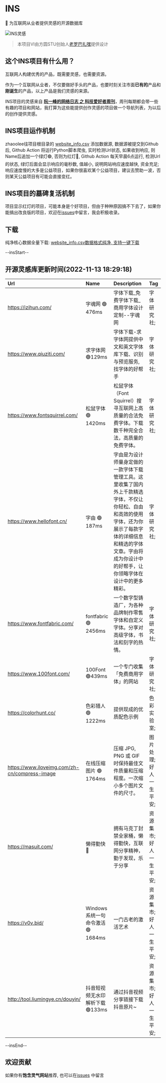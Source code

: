 # INS

🍭 为互联网从业者提供灵感的开源数据库

![INS灵感](https://raw.githubusercontent.com/zhaoolee/ins/master/media/ins.png)

> 本项目VI由方圆STU创始人[老罗巴扎嘿](https://huaban.com/user/syy946795671)提供设计

## 这个INS项目有什么用？

互联网人构建优秀的产品，既需要灵感，也需要资源。

作为一个互联网从业者，不仅要做好手头的产品，也要时刻关注市面**已有的**产品和**刚诞生**的产品，以上产品是我们灵感的来源。

INS项目的灵感来自 [**阮一峰的网络日志 之 科技爱好者周刊**](https://www.ruanyifeng.com/blog/weekly/)，周刊每期都会带一些有趣的项目和网站，我打算为这些能提供创作灵感的项目做一个导航列表，为以后的创作提供灵感。

## INS项目运作机制

zhaoolee往项目根目录的 [website_info.csv](https://github.com/zhaoolee/ins/blob/main/website_info.csv) 添加数据源, 数据源被提交到Github 后, Github Action 将运行Python脚本爬虫, 实时检测Url状态, 如果收到响应, 则Name后追加一个绿灯🟢, 否则为红灯🔴, Github Action 每天早晨6点运行, 检测Url的状态, 绿灯后面会显示响应的毫秒数, 值越小, 说明网站响应速度越快, 资金充足; 响应速度慢的大多是公益项目，如果你很喜欢某个公益项目，建议去赞助一波，否则某天公益项目有可能会直接变红。

## INS项目的墓碑复活机制

项目显示红灯的项目，可能本身是个好项目，但由于种种原因搞不下去了，如果你能搞出改良版的项目，欢迎在[issues](https://github.com/zhaoolee/ins/issues)中留言，我会积极收录。

## 下载

纯净核心数据全量下载: [website_info.csv数据格式纯净, 支持一键下载](https://raw.githubusercontent.com/zhaoolee/ins/main/website_info.csv)

--insStart--

## 开源灵感库更新时间(2022-11-13 18:29:18)

| Url                                           | Name                    |  Description                                                                                                    |  Tag         |
|:----------------------------------------------|:------------------------|:----------------------------------------------------------------------------------------------------------------|:-------------|
| https://izihun.com/                           | 字魂网 🟢476ms              | 字体下载_免费字体下载_商用字体设计定制--字魂网                                                                                       | 字体研究社;       |
| https://www.qiuziti.com/                      | 求字体网 🟢129ms             | 字体下载-求字体网提供中文和英文字体库下载、识别与预览服务,找字体的好帮手                                                                           | 字体研究社;       |
| https://www.fontsquirrel.com/                 | 松鼠字体 🟢1420ms            | 松鼠字体（Font Squirrel）搜寻互联网上高质量的合法免费字体。下载数千种完全合法，高质量的免费字体。                                                         | 字体研究社;       |
| https://www.hellofont.cn/                     | 字由 🟢187ms               | 字由是为设计师量身定做的一款字体下载管理工具。这里收集了国内外上千款精选字体，不仅让你轻松、自由和高效的使用字体，还为你展示了每款字体的详细信息和精选的字体文章。字由将成为你设计中的好帮手，让你领略字体在设计中的更多精彩。 | 字体研究社;       |
| https://www.fontfabric.com/                   | fontfabric 🟢2456ms      | 一个数字型铸造厂，为各种品牌制作零售字体和自定义字体。分享对高级字体，书法和刻字的热情。                                                                    | 字体研究社;       |
| https://www.100font.com/                      | 100Font 🟢439ms          | 一个专门收集「免费商用字体」的网站                                                                                               | 字体研究社;       |
| https://colorhunt.co/                         | 色彩猎人 🟢1222ms            | 提供现成的优质配色示例                                                                                                     | 色彩实验室;       |
| https://www.iloveimg.com/zh-cn/compress-image | 在线压缩图片 🟢1764ms          | 压缩 JPG, PNG 或 GIF时保持最佳文件质量和压缩程度。一次缩小多个图片文件的尺寸。                                                                  | 图片处理;好人一生平安; |
| https://masuit.com/                           | 懒得勤快🔴                   | 拥有马克丁封禁全家桶，懒得勤快，互联网分享精神，勤于发现，乐于分享                                                                               | 资源集市;好人一生平安; |
| https://v0v.bid/                              | Windows系统一句命令激活 🟢1684ms | 一门古老的激活艺术                                                                                                       | 资源集市;好人一生平安; |
| http://tool.liumingye.cn/douyin/              | 抖音短视频无水印解析下载 🟢133ms     | 通过抖音视频分享链接下载抖音原片~                                                                                               | 资源集市;好人一生平安; |

--insEnd--



## 欢迎贡献

如果你有**饱含灵气网站**推荐, 也可以在[issues](https://github.com/zhaoolee/ins/issues) 中留言